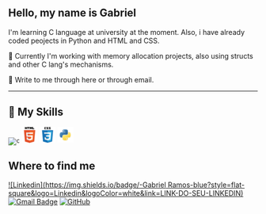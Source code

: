 ## Hello, my name is Gabriel

I'm learning C language at university at the moment. Also, i have already coded peojects in Python and HTML and CSS.

🔭 Currently I'm working with memory allocation projects, also using structs and other C lang's mechanisms.

💬 Write to me through here or through email.

---

## 🚀 My Skills

<code><img height="32" src="https://cdn.iconscout.com/icon/free/png-512/c-programming-569564.png" alt="c"/></code>
<code><img height="32" src="https://raw.githubusercontent.com/github/explore/80688e429a7d4ef2fca1e82350fe8e3517d3494d/topics/html/html.png" alt="HTML5"/></code>
<code><img height="32" src="https://raw.githubusercontent.com/github/explore/80688e429a7d4ef2fca1e82350fe8e3517d3494d/topics/css/css.png" alt="CSS"/></code>
<code><img height="32" src="https://raw.githubusercontent.com/github/explore/80688e429a7d4ef2fca1e82350fe8e3517d3494d/topics/python/python.png" alt="Bootstrap"/></code>

## Where to find me

[![Linkedin](https://img.shields.io/badge/-Gabriel Ramos-blue?style=flat-square&logo=Linkedin&logoColor=white&link=LINK-DO-SEU-LINKEDIN)](https://www.linkedin.com/in/gabriel-ramos-2a3609306?utm_source=share&utm_campaign=share_via&utm_content=profile&utm_medium=android_app)
[![Gmail Badge](https://img.shields.io/badge/-gabrielfernandesbiro@gmail.com-006bed?style=flat-square&logo=Gmail&logoColor=white&link=mailto:SEU-EMAIL)](mailto:gabrielfernandesbiro@gmail.com)
[![GitHub](https://img.shields.io/github/followers/Gabr1el132?label=follow&style=social)](https://github.com/Gabr1el132/Gabr1el132)
